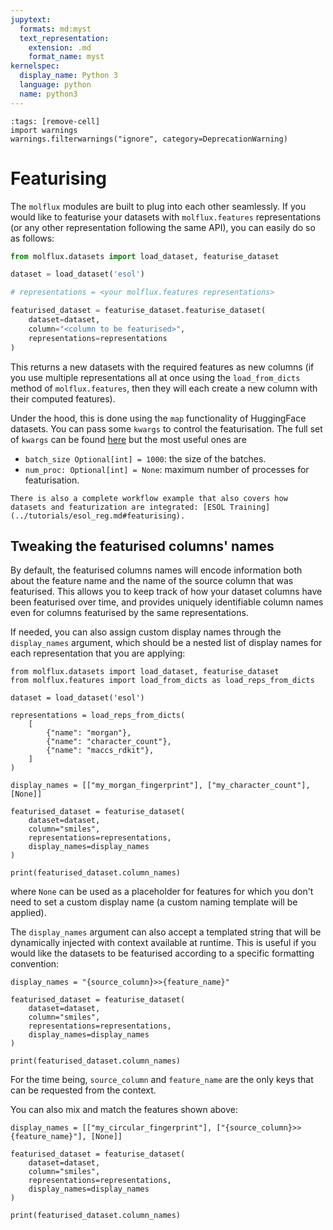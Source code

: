 ```yaml
---
jupytext:
  formats: md:myst
  text_representation:
    extension: .md
    format_name: myst
kernelspec:
  display_name: Python 3
  language: python
  name: python3
---
```


```{code-cell} ipython3
:tags: [remove-cell]
import warnings
warnings.filterwarnings("ignore", category=DeprecationWarning) 
```

# Featurising

The ``molflux`` modules are built to plug into each other seamlessly. If you would like to featurise your datasets
with ``molflux.features`` representations (or any other representation following the same API), you can easily do so as follows:

```python
from molflux.datasets import load_dataset, featurise_dataset

dataset = load_dataset('esol')

# representations = <your molflux.features representations>

featurised_dataset = featurise_dataset.featurise_dataset(
    dataset=dataset,
    column="<column to be featurised>",
    representations=representations
)
```

This returns a new datasets with the required features as new columns (if you use multiple representations all at once using
the ``load_from_dicts`` method of ``molflux.features``, then they will each create a new column with their computed features).

Under the hood, this is done using the ``map`` functionality of HuggingFace datasets. You can pass some ``kwargs`` to control
the featurisation. The full set of ``kwargs`` can be found [here](https://huggingface.co/docs/datasets/v2.3.2/en/package_reference/main_classes#datasets.Dataset.map)
but the most useful ones are
- ``batch_size Optional[int] = 1000``: the size of the batches.
- ``num_proc: Optional[int] = None``: maximum number of processes for featurisation.

```{seealso}
There is also a complete workflow example that also covers how datasets and featurization are integrated: [ESOL Training](../tutorials/esol_reg.md#featurising).
```

## Tweaking the featurised columns' names

By default, the featurised columns names will encode information both about the feature name and the name of the source
column that was featurised. This allows you to keep track of how your dataset columns have been featurised over time,
and provides uniquely identifiable column names even for columns featurised by the same representations.

If needed, you can also assign custom display names through the `display_names` argument, which should be a nested list
of display names for each representation that you are applying:

```{code-cell} ipython3
from molflux.datasets import load_dataset, featurise_dataset
from molflux.features import load_from_dicts as load_reps_from_dicts

dataset = load_dataset('esol')

representations = load_reps_from_dicts(
    [
        {"name": "morgan"},
        {"name": "character_count"},
        {"name": "maccs_rdkit"},
    ]
)

display_names = [["my_morgan_fingerprint"], ["my_character_count"], [None]]

featurised_dataset = featurise_dataset(
    dataset=dataset,
    column="smiles",
    representations=representations,
    display_names=display_names
)

print(featurised_dataset.column_names)
```

where `None` can be used as a placeholder for features for which you don't need to set a custom display name (a
custom naming template will be applied).

The `display_names` argument can also accept a templated string that will be dynamically injected with context available
at runtime. This is useful if you would like the datasets to be featurised according to a specific formatting convention:

```{code-cell} ipython3
display_names = "{source_column}>>{feature_name}"

featurised_dataset = featurise_dataset(
    dataset=dataset,
    column="smiles",
    representations=representations,
    display_names=display_names
)

print(featurised_dataset.column_names)
```

For the time being, `source_column` and `feature_name` are the only keys that can be requested from the context.

You can also mix and match the features shown above:

```{code-cell} ipython3
display_names = [["my_circular_fingerprint"], ["{source_column}>>{feature_name}"], [None]]

featurised_dataset = featurise_dataset(
    dataset=dataset,
    column="smiles",
    representations=representations,
    display_names=display_names
)

print(featurised_dataset.column_names)
```
